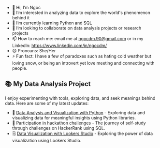 - 👋 Hi, I’m Ngoc
- 👀 I’m interested in analyzing data to explore the world's phenomenon behind it
- 🌱 I’m currently learning Python and SQL
- 💞️ I’m looking to collaborate on data analysis projects or research projects
- 📫 How to reach me: email me at ngocdm.90@gmail.com or in my LinkedIn: https://www.linkedin.com/in/ngocdm/
- 😄 Pronouns: She/Her
- ⚡ Fun fact: I have a few of paradoxes such as hating cold weather but loving snow, or being an introvert yet love meeting and connecting with people. 

## 📚 My Data Analysis Project

I enjoy experimenting with tools, exploring data, and seek meanings behind data. Here are some of my latest updates:

- 📝 [Data Analysis and Visualization with Python](https://github.com/Ngocdminh/DataAnalysisProjects) - Exploring data and visualizing data for meaningful insights using Python libraries.
- 📖 [Participation in hackathon challenges](https://github.com/Ngocdminh/Sql_hacker_rank_study) - The journey of self-study through challenges on HackerRank using SQL.
- 🗒️ [Data Visualization with Lookers Studio](https://github.com/Ngocdminh/LookerStudio_Reports) - Exploring the power of data visualization using Lookers Studio.


<!---
Ngocdminh/Ngocdminh is a ✨ special ✨ repository because its `README.md` (this file) appears on your GitHub profile.
You can click the Preview link to take a look at your changes.
--->
